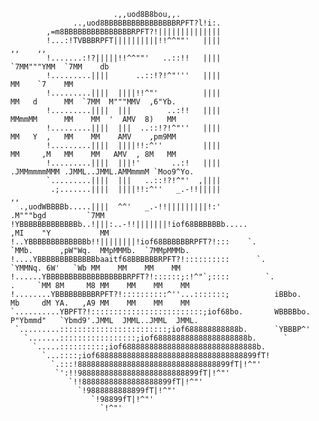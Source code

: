                            .,,uod8B8bou,,.
                  ..,uod8BBBBBBBBBBBBBBBBRPFT?l!i:.
            ,=m8BBBBBBBBBBBBBBBRPFT?!||||||||||||||
            !...:!TVBBBRPFT||||||||||!!^^""'   ||||                                    ,,    ,,    
            !.......:!?|||||!!^^""'   ..::!!   ||||                      `7MM"""YMM  `7MM    db   
            !.........||||      ..::!?!^"'''   ||||                        MM    `7    MM 
            !.........||||  ||||!!^"'          ||||                        MM   d      MM  `7MM  M"""MMV  ,6"Yb.  
            !.........||||  |||        ..:!!   ||||                        MMmmMM      MM    MM  '  AMV  8)   MM 
            !.........||||  |||  ..::!?!^"''   ||||                        MM   Y  ,   MM    MM    AMV    ,pm9MM  
            !.........||||  ||||!!:^''         ||||                        MM     ,M   MM    MM   AMV  , 8M   MM 
            !.........||||  |||!'       ..:!   ||||                      .JMMmmmmMMM .JMML..JMML.AMMmmmM `Moo9^Yo. 
            `.........||||  |||   ..::!?!^"'  ,||||
             .;.......||||  ||||!!:^''   _.-!!|||||                                            ,,   
      .,uodWBBBBb.....||||  ^^'   _.-!!|||||||||!:'                         .M"""bgd         `7MM        
    !YBBBBBBBBBBBBBb..!|||:..-!!|||||||!iof68BBBBBBb.....                  ,MI    "Y           MM    
    !..YBBBBBBBBBBBBBb!!||||||||!iof68BBBBBBRPFT?!:::    `.                `MMb.      ,pW"Wq.  MMpMMMb.  `7MMpMMMb. 
    !....YBBBBBBBBBBBBBbaaitf68BBBBBBRPFT?!::::::::::      `.                `YMMNq. 6W'   `Wb MM    MM    MM    MM 
    !......YBBBBBBBBBBBBBBBBBBRPFT?!::::::;:!^"`;::::        `.            .     `MM 8M     M8 MM    MM    MM    MM  
    !........YBBBBBBBBBRPFT?!::::::::::^''...:::::::;          iBBbo.      Mb     dM YA.   ,A9 MM    MM    MM    MM 
    `..........YBPFT?!:::::::::::::::::::::::::;iof68bo.       WBBBBbo.    P"Ybmmd"   `Ybmd9'.JMML  JMML..JMML  JMML.
     `.........::::::::::::::::::::::::;iof688888888888b.      `YBBBP^'
       `.......:::::::::::::::::;iof688888888888888888888b.      `
         `.....::::::::::;iof688888888888888888888888888888b.
           `...::::;iof688888888888888888888888888888888899fT!
             `.:::!8888888888888888888888888888888899fT|!^"'
              `':!!988888888888888888888888899fT|!^"'
                 `!!88888888888888888899fT|!^"'
                   `!9888888888899fT|!^"'
                      `!98899fT|!^"'
                        `!^"'


